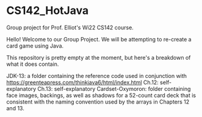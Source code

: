 # CS142_HotJava
Group project for Prof. Elliot's Wi22 CS142 course.

Hello!
Welcome to our Group Project. We will be attempting to re-create a card game using Java. 

This repository is pretty empty at the moment, but here's a breakdown of what it does contain.

JDK-13: a folder containing the reference code used in conjunction with https://greenteapress.com/thinkjava6/html/index.html
 Ch.12: self-explanatory
 Ch.13: self-explanatory 
 Cardset-Oxymoron: folder containing face images, backings, as well as shadows for a 52-count card deck that is consistent with the naming convention used by the arrays in Chapters 12 and 13.
  
